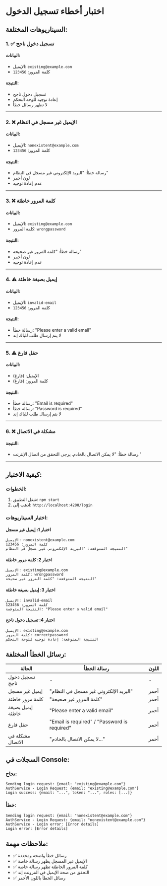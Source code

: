 # اختبار أخطاء تسجيل الدخول

## السيناريوهات المختلفة:

### 1. ✅ تسجيل دخول ناجح

#### البيانات:
- الإيميل: `existing@example.com`
- كلمة المرور: `123456`

#### النتيجة:
- تسجيل دخول ناجح
- إعادة توجيه للوحة التحكم
- لا تظهر رسائل خطأ

---

### 2. ❌ الإيميل غير مسجل في النظام

#### البيانات:
- الإيميل: `nonexistent@example.com`
- كلمة المرور: `123456`

#### النتيجة:
- رسالة خطأ: "البريد الإلكتروني غير مسجل في النظام"
- لون أحمر
- عدم إعادة توجيه

---

### 3. ❌ كلمة المرور خاطئة

#### البيانات:
- الإيميل: `existing@example.com`
- كلمة المرور: `wrongpassword`

#### النتيجة:
- رسالة خطأ: "كلمة المرور غير صحيحة"
- لون أحمر
- عدم إعادة توجيه

---

### 4. ⚠️ إيميل بصيغة خاطئة

#### البيانات:
- الإيميل: `invalid-email`
- كلمة المرور: `123456`

#### النتيجة:
- رسالة خطأ: "Please enter a valid email"
- لا يتم إرسال طلب للباك إند

---

### 5. ⚠️ حقل فارغ

#### البيانات:
- الإيميل: (فارغ)
- كلمة المرور: (فارغ)

#### النتيجة:
- رسالة خطأ: "Email is required"
- رسالة خطأ: "Password is required"
- لا يتم إرسال طلب للباك إند

---

### 6. ❌ مشكلة في الاتصال

#### النتيجة:
- رسالة خطأ: "لا يمكن الاتصال بالخادم. يرجى التحقق من اتصال الإنترنت."

---

## كيفية الاختبار:

### الخطوات:
1. شغل التطبيق: `npm start`
2. اذهب إلى: `http://localhost:4200/login`

### اختبار السيناريوهات:

#### اختبار 1: إيميل غير مسجل
```
الإيميل: nonexistent@example.com
كلمة المرور: 123456
النتيجة المتوقعة: "البريد الإلكتروني غير مسجل في النظام"
```

#### اختبار 2: كلمة مرور خاطئة
```
الإيميل: existing@example.com
كلمة المرور: wrongpassword
النتيجة المتوقعة: "كلمة المرور غير صحيحة"
```

#### اختبار 3: إيميل بصيغة خاطئة
```
الإيميل: invalid-email
كلمة المرور: 123456
النتيجة المتوقعة: "Please enter a valid email"
```

#### اختبار 4: تسجيل دخول ناجح
```
الإيميل: existing@example.com
كلمة المرور: correctpassword
النتيجة المتوقعة: إعادة توجيه للوحة التحكم
```

## رسائل الخطأ المختلفة:

| الحالة | رسالة الخطأ | اللون |
|--------|-------------|-------|
| تسجيل دخول ناجح | - | - |
| إيميل غير مسجل | "البريد الإلكتروني غير مسجل في النظام" | أحمر |
| كلمة مرور خاطئة | "كلمة المرور غير صحيحة" | أحمر |
| إيميل بصيغة خاطئة | "Please enter a valid email" | أحمر |
| حقل فارغ | "Email is required" / "Password is required" | أحمر |
| مشكلة في الاتصال | "لا يمكن الاتصال بالخادم..." | أحمر |

## السجلات في Console:

### نجاح:
```
Sending login request: {email: "existing@example.com"}
AuthService - Login Request: {email: "existing@example.com"}
Login success: {email: "...", token: "...", roles: [...]}
```

### خطأ:
```
Sending login request: {email: "nonexistent@example.com"}
AuthService - Login Request: {email: "nonexistent@example.com"}
AuthService - Login error: [Error details]
Login error: [Error details]
```

## ملاحظات مهمة:

- ✅ رسائل خطأ واضحة ومحددة
- ✅ الإيميل غير المسجل يظهر رسالة خاصة
- ✅ كلمة المرور الخاطئة تظهر رسالة خاصة
- ✅ التحقق من صحة الإيميل في الفرونت إند
- ✅ رسائل الخطأ باللون الأحمر 